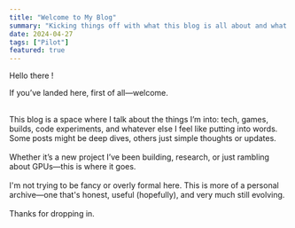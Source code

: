 ```yaml
---
title: "Welcome to My Blog"
summary: "Kicking things off with what this blog is all about and what you can expect moving forward."
date: 2024-04-27
tags: ["Pilot"]
featured: true
---
```


Hello there !

If you’ve landed here, first of all—welcome.
<br/><br/>

This blog is a space where I talk about the things I’m into: tech, games, builds, code experiments, and whatever else I feel like putting into words. Some posts might be deep dives, others just simple thoughts or updates.
<br/><br/>
Whether it’s a new project I’ve been building, research, or just rambling about GPUs—this is where it goes.
<br/><br/>
I'm not trying to be fancy or overly formal here. This is more of a personal archive—one that's honest, useful (hopefully), and very much still evolving.
<br/><br/>
Thanks for dropping in.  





